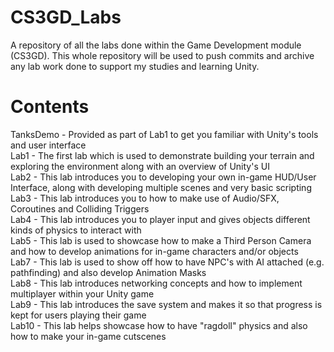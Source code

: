 # CS3GD_Labs
 A repository of all the labs done within the Game Development module (CS3GD). This whole repository will be used to push commits and archive any lab work done to support my studies and learning Unity.

# Contents
 TanksDemo - Provided as part of Lab1 to get you familiar with Unity's tools and user interface <br>
 Lab1 - The first lab which is used to demonstrate building your terrain and exploring the environment along with an overview of Unity's UI <br>
 Lab2 - This lab introduces you to developing your own in-game HUD/User Interface, along with developing multiple scenes and very basic scripting <br>
 Lab3 - This lab introduces you to how to make use of Audio/SFX, Coroutines and Colliding Triggers <br>
 Lab4 - This lab introduces you to player input and gives objects different kinds of physics to interact with <br>
 Lab5 - This lab is used to showcase how to make a Third Person Camera and how to develop animations for in-game characters and/or objects <br>
 Lab7 - This lab is used to show off how to have NPC's with AI attached (e.g. pathfinding) and also develop Animation Masks <br>
 Lab8 - This lab introduces networking concepts and how to implement multiplayer within your Unity game <br>
 Lab9 - This lab introduces the save system and makes it so that progress is kept for users playing their game <br>
 Lab10 - This lab helps showcase how to have "ragdoll" physics and also how to make your in-game cutscenes <br>
